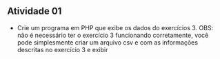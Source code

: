 ## Atividade 01
- Crie um programa em PHP que exibe os dados do exercícios 3. OBS: não é necessário ter o exercício 3 funcionando corretamente, você pode simplesmente criar um arquivo csv e com as informações descritas no exercício 3 e exibir